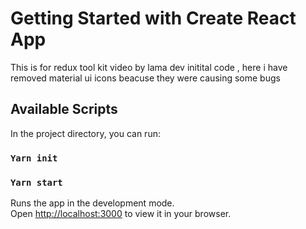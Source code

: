 # Getting Started with Create React App

This is for redux tool kit video by lama dev initital code , here i have removed material ui icons beacuse they were causing some bugs

## Available Scripts

In the project directory, you can run:

### `Yarn init`
### `Yarn start`

Runs the app in the development mode.\
Open [http://localhost:3000](http://localhost:3000) to view it in your browser.
